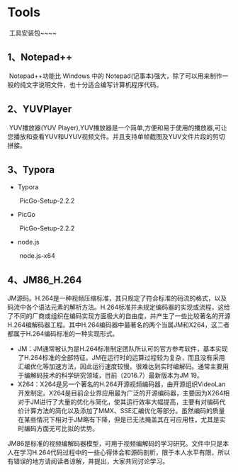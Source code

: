 # Tools

​		工具安装包~~~~

## 1、Notepad++ 

​		Notepad++功能比 Windows 中的 Notepad(记事本)强大，除了可以用来制作一般的纯文字说明文件，也十分适合编写计算机程序代码。

## 2、YUVPlayer

​		YUV播放器(YUV Player),YUV播放器是一个简单,方便和易于使用的播放器,可让您播放和查看YUV和UYUV视频文件。并且支持单帧截图及YUV文件片段的剪切拼接。

## 3、Typora

- Typora

  ​	PicGo-Setup-2.2.2

- PicGo

  ​	PicGo-Setup-2.2.2

- node.js

  ​	node.js-x64

## 4、JM86_H.264

​         JM源码。H.264是一种视频压缩标准，其只规定了符合标准的码流的格式，以及码流中各个语法元素的解析方法。H.264标准并未规定编码器的实现或流程，这给了不同的厂商或组织在编码实现方面极大的自由度，并产生了一些比较著名的开源H.264编解码器工程。其中H.264编码器中最著名的两个当属JM和X264，这二者都属于H.264编码标准的一种实现形式。

- JM：JM通常被认为是H.264标准制定团队所认可的官方参考软件，基本实现了H.264标准的全部特征。JM在运行时的运算过程较为复杂，而且没有采用汇编优化等加速方法，因此运行速度较慢，很难达到实时编解码。通常主要用于编解码技术的科学研究领域，目前（2016.7）最新版本为JM 19。
- X264：X264是另一个著名的H.264开源视频编码器，由开源组织VideoLan开发制定。X264是目前企业界应用最为广泛的开源编码器，主要因为X264相对于JM进行了大量的优化与简化，使其运行效率大幅提高，主要有对编码代价计算方法的简化以及添加了MMX、SSE汇编优化等部分。虽然编码的质量在某些情况下相对于JM略有下降，但是已无法掩盖其在可应用性，尤其是实时编码方面无可比拟的优势。

​       JM86是标准的视频编解码器模型，可用于视频编解码的学习研究。文件中只是本人在学习H.264代码过程中的一些心得体会和源码剖析，限于本人水平有限，所以有错误的地方请阅读者谅解，并提出，大家共同讨论学习。



